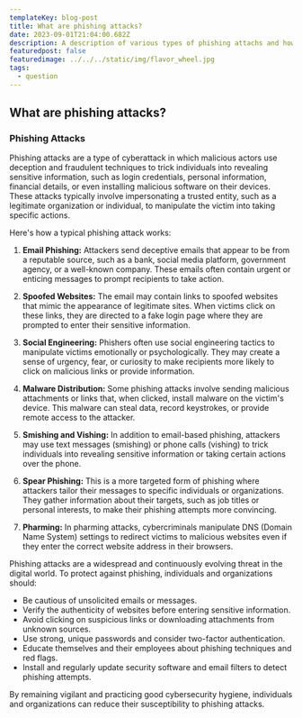 ```yaml
---
templateKey: blog-post
title: What are phishing attacks?
date: 2023-09-01T21:04:00.682Z
description: A description of various types of phishing attachs and how to protect against them
featuredpost: false
featuredimage: ../../../static/img/flavor_wheel.jpg
tags:
  - question
---
```


## What are phishing attacks?

### Phishing Attacks

Phishing attacks are a type of cyberattack in which malicious actors use deception and fraudulent techniques to trick individuals into revealing sensitive information, such as login credentials, personal information, financial details, or even installing malicious software on their devices. These attacks typically involve impersonating a trusted entity, such as a legitimate organization or individual, to manipulate the victim into taking specific actions.

Here's how a typical phishing attack works:

1. **Email Phishing:** Attackers send deceptive emails that appear to be from a reputable source, such as a bank, social media platform, government agency, or a well-known company. These emails often contain urgent or enticing messages to prompt recipients to take action.

2. **Spoofed Websites:** The email may contain links to spoofed websites that mimic the appearance of legitimate sites. When victims click on these links, they are directed to a fake login page where they are prompted to enter their sensitive information.

3. **Social Engineering:** Phishers often use social engineering tactics to manipulate victims emotionally or psychologically. They may create a sense of urgency, fear, or curiosity to make recipients more likely to click on malicious links or provide information.

4. **Malware Distribution:** Some phishing attacks involve sending malicious attachments or links that, when clicked, install malware on the victim's device. This malware can steal data, record keystrokes, or provide remote access to the attacker.

5. **Smishing and Vishing:** In addition to email-based phishing, attackers may use text messages (smishing) or phone calls (vishing) to trick individuals into revealing sensitive information or taking certain actions over the phone.

6. **Spear Phishing:** This is a more targeted form of phishing where attackers tailor their messages to specific individuals or organizations. They gather information about their targets, such as job titles or personal interests, to make their phishing attempts more convincing.

7. **Pharming:** In pharming attacks, cybercriminals manipulate DNS (Domain Name System) settings to redirect victims to malicious websites even if they enter the correct website address in their browsers.

Phishing attacks are a widespread and continuously evolving threat in the digital world. To protect against phishing, individuals and organizations should:

- Be cautious of unsolicited emails or messages.
- Verify the authenticity of websites before entering sensitive information.
- Avoid clicking on suspicious links or downloading attachments from unknown sources.
- Use strong, unique passwords and consider two-factor authentication.
- Educate themselves and their employees about phishing techniques and red flags.
- Install and regularly update security software and email filters to detect phishing attempts.

By remaining vigilant and practicing good cybersecurity hygiene, individuals and organizations can reduce their susceptibility to phishing attacks.

